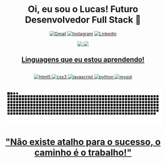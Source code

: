 <div align="center">
  
<h1>Oi, eu sou o Lucas! Futuro Desenvolvedor Full Stack 🥸</h1>
  
[![Gmail](https://img.shields.io/badge/Gmail-D14836?style=for-the-badge&logo=gmail&logoColor=white)](mailto:sandroluca03@gmail.com)
[![Instagram](https://img.shields.io/badge/Instagram-E4405F?style=for-the-badge&logo=instagram&logoColor=white)](https://www.instagram.com/_sandrolucas_/)
[![Linkedin](https://img.shields.io/badge/LinkedIn-0077B5?style=for-the-badge&logo=linkedin&logoColor=white)](https://www.linkedin.com/in/sandro-lucas/)

<div>
  <a href="https://github.com/Lucsxt">
  <img height="180em" align="center" src="https://github-readme-stats.vercel.app/api?username=Lucsxt&show_icons=true&theme=merko"/>
  <img height="180em" align="center" src="https://github-readme-stats.vercel.app/api/top-langs/?username=Lucsxt&layout=compact&langs_count=7&theme=react"/>
</div>

<!--![Sandro GitHub stats](https://github-readme-stats.vercel.app/api?username=Lucsxt&show_icons=true&theme=merko)
[![Top Langs](https://github-readme-stats.vercel.app/api/top-langs/?username=Lucsxt)](https://github.com/anuraghazra/github-readme-stats)-->

  <h2>Linguagens que eu estou aprendendo!</h2>

<div style="display: inline_block"></br>
<img aling="center" alt="html5" src="https://img.shields.io/badge/HTML5-E34F26?style=for-the-badge&logo=html5&logoColor=white">
<img aling="center" alt="css3" src="https://img.shields.io/badge/CSS3-1572B6?style=for-the-badge&logo=css3&logoColor=white">
<img aling="center" alt="javascript" src="https://img.shields.io/badge/JavaScript-323330?style=for-the-badge&logo=javascript&logoColor=F7DF1E">
<img aling="center" alt="python" src="https://img.shields.io/badge/Python-14354C?style=for-the-badge&logo=python&logoColor=white">
<img aling="center" alt="mysql" src="https://img.shields.io/badge/MySQL-00000F?style=for-the-badge&logo=mysql&logoColor=white">
</div></br>

![Snake animation](https://github.com/Lucsxt/Lucsxt/blob/output/github-contribution-grid-snake.svg)
<h1>"Não existe atalho para o sucesso, o caminho é o trabalho!"</h1>
